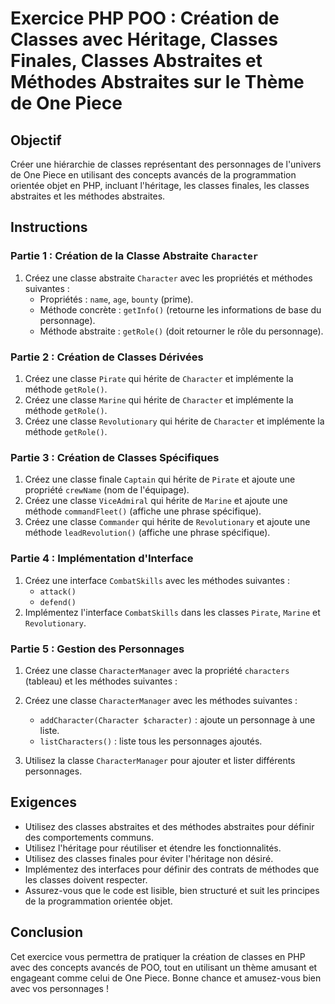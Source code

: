 # Exercice PHP POO : Création de Classes avec Héritage, Classes Finales, Classes Abstraites et Méthodes Abstraites sur le Thème de One Piece

## Objectif

Créer une hiérarchie de classes représentant des personnages de l'univers de One Piece en utilisant des concepts avancés de la programmation orientée objet en PHP, incluant l'héritage, les classes finales, les classes abstraites et les méthodes abstraites.

## Instructions

### Partie 1 : Création de la Classe Abstraite `Character`

1. Créez une classe abstraite `Character` avec les propriétés et méthodes suivantes :
    - Propriétés : `name`, `age`, `bounty` (prime).
    - Méthode concrète : `getInfo()` (retourne les informations de base du personnage).
    - Méthode abstraite : `getRole()` (doit retourner le rôle du personnage).

### Partie 2 : Création de Classes Dérivées

1. Créez une classe `Pirate` qui hérite de `Character` et implémente la méthode `getRole()`.
2. Créez une classe `Marine` qui hérite de `Character` et implémente la méthode `getRole()`.
3. Créez une classe `Revolutionary` qui hérite de `Character` et implémente la méthode `getRole()`.

### Partie 3 : Création de Classes Spécifiques

1. Créez une classe finale `Captain` qui hérite de `Pirate` et ajoute une propriété `crewName` (nom de l'équipage).
2. Créez une classe `ViceAdmiral` qui hérite de `Marine` et ajoute une méthode `commandFleet()` (affiche une phrase spécifique).
3. Créez une classe `Commander` qui hérite de `Revolutionary` et ajoute une méthode `leadRevolution()` (affiche une phrase spécifique).

### Partie 4 : Implémentation d'Interface

1. Créez une interface `CombatSkills` avec les méthodes suivantes :
    - `attack()`
    - `defend()`
2. Implémentez l'interface `CombatSkills` dans les classes `Pirate`, `Marine` et `Revolutionary`.

### Partie 5 : Gestion des Personnages

1. Créez une classe `CharacterManager` avec la propriété `characters` (tableau) et les méthodes suivantes :

2. Créez une classe `CharacterManager` avec les méthodes suivantes :
    - `addCharacter(Character $character)` : ajoute un personnage à une liste.
    - `listCharacters()` : liste tous les personnages ajoutés.
3. Utilisez la classe `CharacterManager` pour ajouter et lister différents personnages.

## Exigences

-   Utilisez des classes abstraites et des méthodes abstraites pour définir des comportements communs.
-   Utilisez l'héritage pour réutiliser et étendre les fonctionnalités.
-   Utilisez des classes finales pour éviter l'héritage non désiré.
-   Implémentez des interfaces pour définir des contrats de méthodes que les classes doivent respecter.
-   Assurez-vous que le code est lisible, bien structuré et suit les principes de la programmation orientée objet.

## Conclusion

Cet exercice vous permettra de pratiquer la création de classes en PHP avec des concepts avancés de POO, tout en utilisant un thème amusant et engageant comme celui de One Piece. Bonne chance et amusez-vous bien avec vos personnages !
